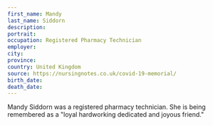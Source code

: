 ```yaml
---
first_name: Mandy
last_name: Siddorn
description: 
portrait: 
occupation: Registered Pharmacy Technician
employer: 
city: 
province: 
country: United Kingdom
source: https://nursingnotes.co.uk/covid-19-memorial/
birth_date: 
death_date: 
---
```


Mandy Siddorn was a registered pharmacy technician. She is being remembered as a "loyal hardworking dedicated and joyous friend."
